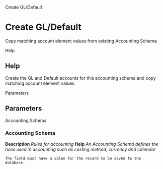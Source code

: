 
Create GL/Default
# Create GL/Default


Copy matching account element values from existing Accounting Schema

Help
## Help

Create the GL and Default accounts for this accounting schema and copy matching account element values.

Parameters
## Parameters


Accounting Schema
### Accounting Schema

**Description**
 *Rules for accounting*
**Help**
 *An Accounting Schema defines the rules used in accounting such as costing method, currency and calendar*

```
The field must have a value for the record to be saved to the database.
```